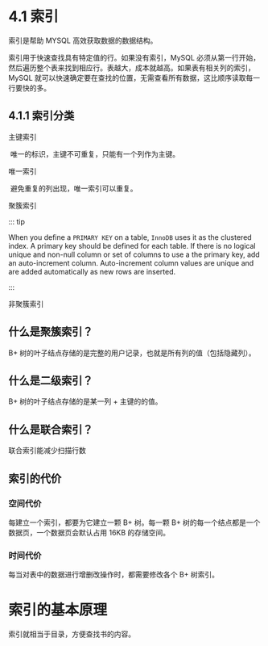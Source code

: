 # 4.1 索引

索引是帮助 MYSQL 高效获取数据的数据结构。

索引用于快速查找具有特定值的行。如果没有索引，MySQL 必须从第一行开始，然后遍历整个表来找到相应行。表越大，成本就越高。如果表有相关列的索引，MySQL 就可以快速确定要在查找的位置，无需查看所有数据，这比顺序读取每一行要快的多。

## 4.1.1 索引分类

主键索引

​	唯一的标识，主键不可重复，只能有一个列作为主键。

唯一索引

​	避免重复的列出现，唯一索引可以重复。

聚簇索引

::: tip

When you define a `PRIMARY KEY` on a table, `InnoDB` uses it as the clustered index. A primary key should be defined for each table. If there is no logical unique and non-null column or set of columns to use a the primary key, add an auto-increment column. Auto-increment column values are unique and are added automatically as new rows are inserted.

:::

非聚簇索引

## 什么是聚簇索引？

B+ 树的叶子结点存储的是完整的用户记录，也就是所有列的值（包括隐藏列）。

## 什么是二级索引？

B+ 树的叶子结点存储的是某一列 + 主键的的值。

## 什么是联合索引？

联合索引能减少扫描行数

## 索引的代价

### 空间代价

每建立一个索引，都要为它建立一颗 B+ 树。每一颗 B+ 树的每一个结点都是一个数据页，一个数据页会默认占用 16KB 的存储空间。

### 时间代价

每当对表中的数据进行增删改操作时，都需要修改各个 B+ 树索引。

# 索引的基本原理

索引就相当于目录，方便查找书的内容。